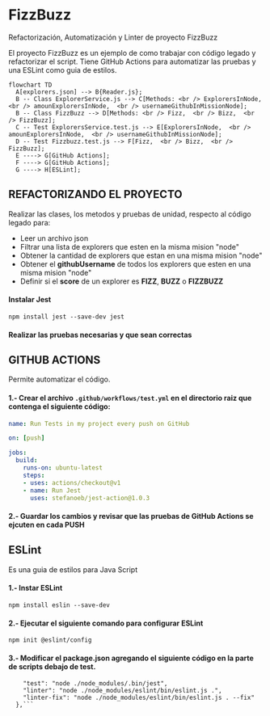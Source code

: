 # FizzBuzz
Refactorización, Automatización y Linter de proyecto FizzBuzz

El proyecto FizzBuzz es un ejemplo de como trabajar con código legado y refactorizar el script. 
Tiene GitHub Actions para automatizar las pruebas y una ESLint como guia de estilos.

```mermaid
flowchart TD
  A[explorers.json] --> B{Reader.js};
  B -- Class ExplorerService.js --> C[Methods: <br /> ExplorersInNode,  <br /> amounExplorersInNode,  <br /> usernameGithubInMissionNode];  
  B -- Class FizzBuzz --> D[Methods: <br /> Fizz,  <br /> Bizz,  <br /> FizzBuzz];
  C -- Test ExplorersService.test.js --> E[ExplorersInNode,  <br /> amounExplorersInNode,  <br /> usernameGithubInMissionNode];
  D -- Test Fizzbuzz.test.js --> F[Fizz,  <br /> Bizz,  <br /> FizzBuzz];  
  E ----> G[GitHub Actions];
  F ----> G[GitHub Actions];
  G ----> H[ESLint];
```


## REFACTORIZANDO EL PROYECTO
Realizar las clases, los metodos y pruebas de unidad, respecto al código legado para:
- Leer un archivo json
- Filtrar una lista de explorers que esten en la misma mision "node"
- Obtener la cantidad de explorers que estan en una misma mision "node"
- Obtener el **githubUsername** de todos los explorers que esten en una misma mision "node"
- Definir si el **score** de un explorer es **FIZZ**, **BUZZ** o **FIZZBUZZ**

#### Instalar Jest 
  `npm install jest --save-dev jest`
#### Realizar las pruebas necesarias y que sean correctas
  
## GITHUB ACTIONS
Permite automatizar el código. 

#### 1.- Crear el archivo `.github/workflows/test.yml` en el directorio raiz que contenga el siguiente código:

```yml
name: Run Tests in my project every push on GitHub

on: [push]

jobs:
  build:
    runs-on: ubuntu-latest
    steps:
    - uses: actions/checkout@v1
    - name: Run Jest
      uses: stefanoeb/jest-action@1.0.3
```
#### 2.- Guardar los cambios y revisar que las pruebas de GitHub Actions se ejcuten en cada PUSH


## ESLint 
Es una guia de estilos para Java Script

#### 1.- Instar ESLint
`npm install eslin --save-dev`
#### 2.- Ejecutar el siguiente comando para configurar ESLint
`npm init @eslint/config`
#### 3.- Modificar el package.json agregando el siguiente código en la parte de **scripts** debajo de **test**.
```"scripts": {
    "test": "node ./node_modules/.bin/jest",
    "linter": "node ./node_modules/eslint/bin/eslint.js .",
    "linter-fix": "node ./node_modules/eslint/bin/eslint.js . --fix"
  },```

